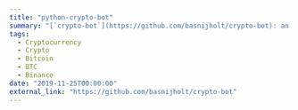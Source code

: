 ```yaml
---
title: "python-crypto-bot"
summary: "[`crypto-bot`](https://github.com/basnijholt/crypto-bot): an async cryptocurrency bot using `zmq`, `asyncio`, `websockets` and mad [*triangular arbitrage*](https://en.wikipedia.org/wiki/Triangular_arbitrage) trading strategies ♲💵"
tags:
  - Cryptocurrency
  - Crypto
  - Bitcoin
  - BTC
  - Binance
date: "2019-11-25T00:00:00"
external_link: "https://github.com/basnijholt/crypto-bot"
---
```

